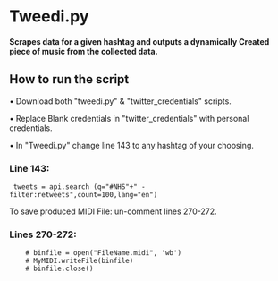 # Tweedi.py
#### Scrapes data for a given hashtag and outputs a dynamically Created piece of music from the collected data.

## How to run the script
• Download both "tweedi.py" & "twitter_credentials" scripts.

• Replace Blank credentials in "twitter_credentials" with personal credentials.

• In "Tweedi.py" change line 143 to any hashtag of your choosing.


### Line 143: 
```
 tweets = api.search (q="#NHS"+" -filter:retweets",count=100,lang="en")
```

To save produced MIDI File: un-comment lines 270-272.

### Lines 270-272: 
```
    # binfile = open("FileName.midi", 'wb')
    # MyMIDI.writeFile(binfile)
    # binfile.close()
```
